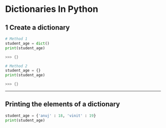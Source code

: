 # Dictionaries In Python

## 1 Create a dictionary 
```py
# Method 1
student_age = dict()
print(student_age)
```
```powershell
>>> {}
```

```py
# Method 2
student_age = {}
print(student_age)
```
```powershell
>>> {}
```

----

## Printing the elements of a dictionary
```py
student_age = {'anuj' : 18, 'vinit' : 19}
print(student_age)
```